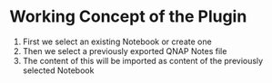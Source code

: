 # Working Concept of the Plugin

1. First we select an existing Notebook or create one
1. Then we select a previously exported QNAP Notes file
1. The content of this will be imported as content of the previously selected Notebook
